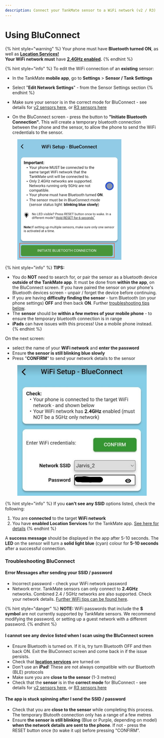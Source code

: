 ```yaml
---
description: Connect your TankMate sensor to a WiFi network (v2 / R3)
---
```


# Using BluConnect

{% hint style="warning" %}
Your phone must have **Bluetooth turned ON**, as well as [**Location Services!**](enabling-location-services.md)\
**Your WiFi network must** have [**2.4GHz enabled**](2.4ghz-wi-fi-network.md)**.**
{% endhint %}

{% hint style="info" %}
To edit the WiFi connection of an **existing** sensor:

* In the TankMate **mobile app**, go to **Settings** > **Sensor / Tank Settings**
* Select "**Edit Network Settings**" - from the Sensor Settings section
{% endhint %}

* Make sure your sensor is in the correct mode for BluConnect - see details for [v2 sensors here](reconnect-v2-wi-fi-level-sensor.md), or [R3 sensors here](reconnect-r3-wi-fi-level-sensor.md)
* On the BluConnect screen - press the button to **"Initiate Bluetooth Connection".** This will create a temporary bluetooth connection between the phone and the sensor, to allow the phone to send the WiFi credentials to the sensor.&#x20;

<figure><img src="../.gitbook/assets/Screen Shot 2023-12-20 at 7.43.47 AM (1).png" alt="" width="341"><figcaption></figcaption></figure>

{% hint style="info" %}
**TIPS:**

* You do **NOT** need to search for, or pair the sensor as a bluetooth device **outside of the TankMate app**. It must be done from **within the app**, on the BluConnect screen. If you have paired the sensor on your phone's Bluetooth devices screen - unpair / forget the device before continuing.
* If you are having **difficulty finding the sensor** - turn Bluetooth (on your phone settings) **OFF** and then back **ON**. Further [troubleshooting tips below](using-bluconnect.md#troubleshooting-bluconnect).
* The **sensor** should be **within a few metres of your mobile phone** - to ensure the temporary bluetooth connection is in range
* **iPads** can have issues with this process! Use a mobile phone instead.
{% endhint %}

On the next screen:

* select the name of your **WiFi network** and **enter the password**
* Ensure **the sensor is still blinking blue slowly**&#x20;
* Press "**CONFIRM**" to send your network details to the sensor

<figure><img src="../.gitbook/assets/select_ssid.jpg" alt=""><figcaption></figcaption></figure>

{% hint style="info" %}
If you **can't see any SSID** options listed, check the following:

1. You are **connected** to the target **WiFi network**
2. You have **enabled Location Services** for the TankMate app. [See here for details](enabling-location-services.md)
{% endhint %}

A **success message** should be displayed in the app after 5-10 seconds. The **LED** on the sensor will turn a **solid light blue** (cyan) colour for **5-10 seconds** after a successful connection.&#x20;

### Troubleshooting BluConnect

#### Error Messages after sending your SSID / password

* Incorrect password - check your WiFi network password
* Network error. TankMate sensors can only connect to **2.4GHz** networks. Combined 2.4 / 5GHz networks are also supported. Check your network details. [Further WiFi tips can be found here](check-connectivity-v2-and-r3w-wifi-sensors.md).

{% hint style="danger" %}
**NOTE:** WiFi passwords that include the **$ symbol** are not currently supported by TankMate sensors. We recommend modifying the password, or setting up a guest network with a different password.
{% endhint %}

#### I cannot see any device listed when I scan using the BluConnect screen

* Ensure Bluetooth is turned on. If it is, try turn Bluetooth OFF and then back ON. Exit the BluConnect screen and come back in if the issue persists.
* Check that [**location services**](enabling-location-services.md) are turned on
* Don't use an **iPad**! These are not always compatible with our Bluetooth (BLE) protocols
* Make sure you are **close to the sensor** (1-3 metres)
* Check that the **sensor** is in the **correct mode** for BluConnect - see details for [v2 sensors here](reconnect-v2-wi-fi-level-sensor.md), or [R3 sensors here](reconnect-r3-wi-fi-level-sensor.md)

#### The app is stuck spinning after I send the SSID / password

* Check that you are **close to the sensor** while completing this process. The temporary Blutooth connection only has a range of a few metres
* Ensure **the sensor is still blinking** (Blue or Purple, depending on model) **when the network details are sent to the phone**. If not - press the RESET button once (to wake it up) before pressing "CONFIRM".
